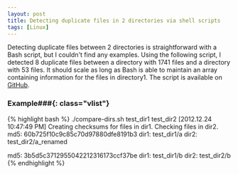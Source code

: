 ```yaml
---
layout: post
title: Detecting duplicate files in 2 directories via shell scripts
tags: [Linux]
---
```


Detecting duplicate files between 2 directories is straightforward
with a Bash script, but I couldn't find any examples.
Using the following script, I detected 8 duplicate files between a
directory with 1741 files and a directory with 53 files.
It should scale as long as Bash is able to maintain an array containing
information for the files in directory1.
The script is available on
[GitHub](https://github.com/bamos/simple-shell-scripts/blob/master/compare-dirs.sh).

### Example###{: class="vlist"}

{% highlight bash %}
./compare-dirs.sh test_dir1 test_dir2                                             [2012.12.24 10:47:49 PM]
Creating checksums for files in dir1.
Checking files in dir2.
md5:  60b725f10c9c85c70d97880dfe8191b3
dir1: test_dir1/a
dir2: test_dir2/a_renamed

md5:  3b5d5c3712955042212316173ccf37be
dir1: test_dir1/b
dir2: test_dir2/b
{% endhighlight %}

